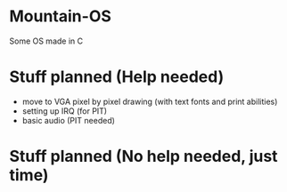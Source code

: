 # Mountain-OS
Some OS made in C

# Stuff planned (Help needed)
- move to VGA pixel by pixel drawing (with text fonts and print abilities)
- setting up IRQ (for PIT)
- basic audio (PIT needed)

# Stuff planned (No help needed, just time)

